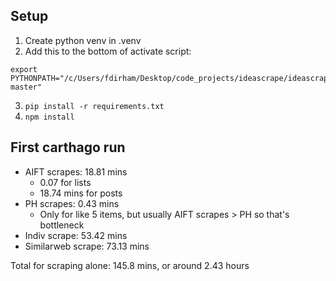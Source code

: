 ## Setup

1. Create python venv in .venv
2. Add this to the bottom of activate script:

```
export PYTHONPATH="/c/Users/fdirham/Desktop/code_projects/ideascrape/ideascrape-master"
```

3. `pip install -r requirements.txt`
4. `npm install`

## First carthago run

- AIFT scrapes: 18.81 mins
  - 0.07 for lists
  - 18.74 mins for posts
- PH scrapes: 0.43 mins
  - Only for like 5 items, but usually AIFT scrapes > PH so that's bottleneck
- Indiv scrape: 53.42 mins
- Similarweb scrape: 73.13 mins

Total for scraping alone: 145.8 mins, or around 2.43 hours

